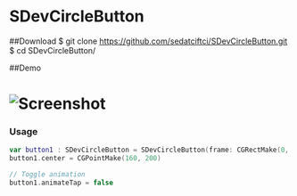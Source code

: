 SDevCircleButton
==================

##Download
    $ git clone https://github.com/sedatciftci/SDevCircleButton.git
    $ cd SDevCircleButton/

##Demo
# ![Screenshot](https://github.com/sedatciftci/SDevCircleButton/raw/master/Assets/ScreenCaptureProject2.gif)

### Usage
``` swift
var button1 : SDevCircleButton = SDevCircleButton(frame: CGRectMake(0, 0, 100, 100))
button1.center = CGPointMake(160, 200)

// Toggle animation
button1.animateTap = false
```
